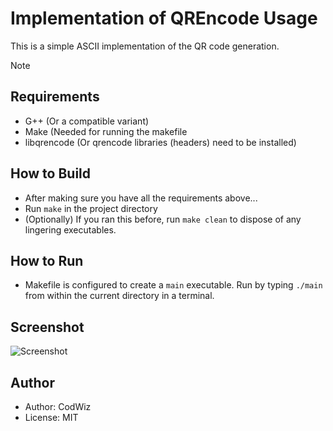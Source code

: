 # Implementation of QREncode Usage

This is a simple ASCII implementation of the QR code generation.

> [!NOTE]
> ## Requirements
* G++ (Or a compatible variant)
* Make (Needed for running the makefile
* libqrencode (Or qrencode libraries (headers) need to be installed)

## How to Build

* After making sure you have all the requirements above...
* Run `make` in the project directory
* (Optionally) If you ran this before, run `make clean` to dispose of any lingering executables.

## How to Run

* Makefile is configured to create a `main` executable. Run by typing `./main` from within the current directory in a terminal.

## Screenshot

![Screenshot](https://imgbly.com/ib/rkdMQQJyLg.jpg)

## Author
- Author: CodWiz
- License: MIT